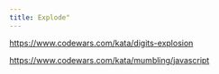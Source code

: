 ```yaml
---
title: Explode"
---
```


https://www.codewars.com/kata/digits-explosion

https://www.codewars.com/kata/mumbling/javascript
